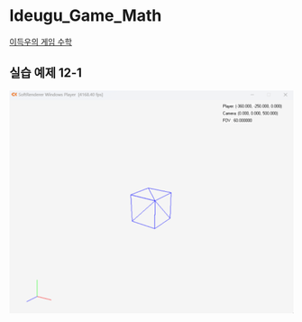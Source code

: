 # Ideugu_Game_Math
[이득우의 게임 수학](https://diesuki4.tistory.com/category/%EA%B2%8C%EC%9E%84%20%EC%88%98%ED%95%99/%EC%9D%B4%EB%93%9D%EC%9A%B0%EC%9D%98%20%EA%B2%8C%EC%9E%84%20%EC%88%98%ED%95%99)

## 실습 예제 12-1
![실습 예제 12-1](https://raw.githubusercontent.com/diesuki4/Ideugu_Game_Math/12-1_%ED%99%94%EB%A9%B4%EC%97%90_%EC%9B%90%EA%B7%BC%EA%B0%90_%EB%B6%80%EC%97%AC%ED%95%98%EA%B8%B0/Example.gif)
